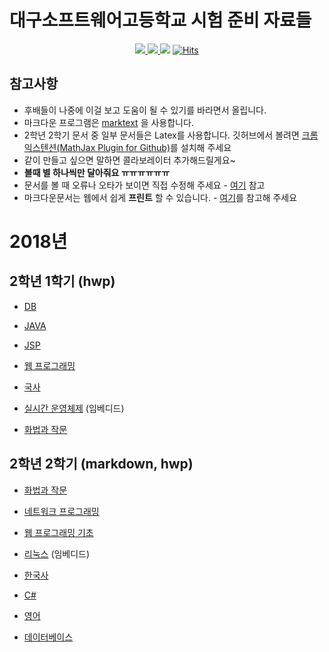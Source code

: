 # 대구소프트웨어고등학교 시험 준비 자료들
<p align="center">
  <a href="http://www.dgsw.hs.kr/index.do">
    <img src="https://img.shields.io/badge/School-%EB%8C%80%EA%B5%AC%EC%86%8C%ED%94%84%ED%8A%B8%EC%9B%A8%EC%96%B4%EA%B3%A0%EB%93%B1%ED%95%99%EA%B5%90-brightgreen.svg?longCache=true&style=flat-square">
  </a>
  <a href="https://github.com/tbvjaos510/DGSW-Exam/graphs/contributors">
    <img src="https://img.shields.io/github/contributors/tbvjaos510/DGSW-Exam.svg?longCache=true&style=flat-square">
  </a>
  <img src="https://img.shields.io/github/stars/tbvjaos510/DGSW-Exam.svg?longCache=true&style=flat-square">

  <a href="#">
    <img src="https://hitcounter.pythonanywhere.com/count/tag.svg?url=https%3A%2F%2Fgithub.com%2Ftbvjaos510%2FDGSW-Exam%2Fhit-counter" alt="Hits">
  </a>
</p>

## 참고사항

* 후배들이 나중에 이걸 보고 도움이 될 수 있기를 바라면서 올립니다.
* 마크다운 프로그램은 [marktext](https://github.com/marktext/marktext) 을 사용합니다.
* 2학년 2학기 문서 중 일부 문서들은 Latex를 사용합니다. 깃허브에서 볼려면 [크롬 익스텐션(MathJax Plugin for Github)](https://chrome.google.com/webstore/detail/mathjax-plugin-for-github/ioemnmodlmafdkllaclgeombjnmnbima)를 설치해 주세요
* 같이 만들고 싶으면 말하면 콜라보레이터 추가해드릴게요~
* **볼때 별 하나씩만 달아줘요 ㅠㅠㅠㅠㅠㅠ**
* 문서를 볼 때 오류나 오타가 보이면 직접 수정해 주세요 - [여기](CONTRIBUTE.md) 참고
* 마크다운문서는 웹에서 쉽게 **프린트** 할 수 있습니다. - [여기](PRINT.md)를 참고해 주세요

# 2018년

## 2학년 1학기 (hwp)
- [DB](https://github.com/tbvjaos510/DGSW-Exam/tree/master/2%ED%95%99%EB%85%84%201%ED%95%99%EA%B8%B0%20%EA%B8%B0%EB%A7%90/DB)

- [JAVA](https://github.com/tbvjaos510/DGSW-Exam/tree/master/2%ED%95%99%EB%85%84%201%ED%95%99%EA%B8%B0%20%EA%B8%B0%EB%A7%90/java)

- [JSP](https://github.com/tbvjaos510/DGSW-Exam/tree/master/2%ED%95%99%EB%85%84%201%ED%95%99%EA%B8%B0%20%EA%B8%B0%EB%A7%90/jsp)

- [웹 프로그래밍](https://github.com/tbvjaos510/DGSW-Exam/tree/master/2%ED%95%99%EB%85%84%201%ED%95%99%EA%B8%B0%20%EA%B8%B0%EB%A7%90/web)

- [국사](https://github.com/tbvjaos510/DGSW-Exam/tree/master/2%ED%95%99%EB%85%84%201%ED%95%99%EA%B8%B0%20%EA%B8%B0%EB%A7%90/%EA%B5%AD%EC%82%AC)

- [실시간 운영체제](https://github.com/tbvjaos510/DGSW-Exam/tree/master/2%ED%95%99%EB%85%84%201%ED%95%99%EA%B8%B0%20%EA%B8%B0%EB%A7%90/%EC%8B%A4%EC%9A%B4) (임베디드)

- [화법과 작문](https://github.com/tbvjaos510/DGSW-Exam/tree/master/2%ED%95%99%EB%85%84%201%ED%95%99%EA%B8%B0%20%EA%B8%B0%EB%A7%90/%ED%99%94%EC%9E%91)


## 2학년 2학기 (markdown, hwp)

- [화법과 작문](https://github.com/tbvjaos510/DGSW-Exam/tree/master/2%ED%95%99%EB%85%84%202%ED%95%99%EA%B8%B0%20%EA%B8%B0%EB%A7%90/%ED%99%94%EC%9E%91)

- [네트워크 프로그래밍](https://github.com/tbvjaos510/DGSW-Exam/tree/master/2%ED%95%99%EB%85%84%202%ED%95%99%EA%B8%B0%20%EA%B8%B0%EB%A7%90/%EB%84%A4%ED%8A%B8%EC%9B%8C%ED%81%AC)

- [웹 프로그래밍 기초](https://github.com/tbvjaos510/DGSW-Exam/tree/master/2%ED%95%99%EB%85%84%202%ED%95%99%EA%B8%B0%20%EA%B8%B0%EB%A7%90/%EC%9B%B9%ED%94%84)

- [리눅스](https://github.com/tbvjaos510/DGSW-Exam/tree/master/2%ED%95%99%EB%85%84%202%ED%95%99%EA%B8%B0%20%EA%B8%B0%EB%A7%90/%EB%A6%AC%EB%88%85%EC%8A%88) (임베디드)

- [한국사](https://github.com/tbvjaos510/DGSW-Exam/tree/master/2%ED%95%99%EB%85%84%202%ED%95%99%EA%B8%B0%20%EA%B8%B0%EB%A7%90/%EA%B5%AD%EC%82%AC)

- [C#](https://github.com/tbvjaos510/DGSW-Exam/tree/master/2%ED%95%99%EB%85%84%202%ED%95%99%EA%B8%B0%20%EA%B8%B0%EB%A7%90/CSharp)

- [영어](https://github.com/tbvjaos510/DGSW-Exam/tree/master/2%ED%95%99%EB%85%84%202%ED%95%99%EA%B8%B0%20%EA%B8%B0%EB%A7%90/English)

- [데이터베이스](https://github.com/tbvjaos510/DGSW-Exam/blob/master/2%ED%95%99%EB%85%84%202%ED%95%99%EA%B8%B0%20%EA%B8%B0%EB%A7%90/DB)
